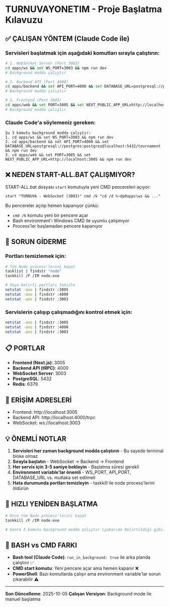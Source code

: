 # TURNUVAYONETIM - Proje Başlatma Kılavuzu

## ✅ ÇALIŞAN YÖNTEM (Claude Code ile)

### Servisleri başlatmak için aşağıdaki komutları sırayla çalıştırın:

```bash
# 1. WebSocket Server (Port 3003)
cd apps/ws && set WS_PORT=3003 && npm run dev
# Background modda çalıştır

# 2. Backend API (Port 4000)
cd apps/backend && set API_PORT=4000 && set DATABASE_URL=postgresql://postgres:postgres@localhost:5432/tournament && npm run dev
# Background modda çalıştır

# 3. Frontend (Port 3005)
cd apps/web && set PORT=3005 && set NEXT_PUBLIC_APP_URL=http://localhost:3005 && npm run dev
# Background modda çalıştır
```

### Claude Code'a söylemeniz gereken:
```
Şu 3 komutu background modda çalıştır:
1. cd apps/ws && set WS_PORT=3003 && npm run dev
2. cd apps/backend && set API_PORT=4000 && set DATABASE_URL=postgresql://postgres:postgres@localhost:5432/tournament && npm run dev
3. cd apps/web && set PORT=3005 && set NEXT_PUBLIC_APP_URL=http://localhost:3005 && npm run dev
```

## ❌ NEDEN START-ALL.BAT ÇALIŞMIYOR?

START-ALL.bat dosyası `start` komutuyla yeni CMD pencereleri açıyor:
```batch
start "TURNUVA - WebSocket (3003)" cmd /k "cd /d %~dp0apps\ws && ..."
```

Bu pencereler açılıp hemen kapanıyor çünkü:
- `cmd /k` komutu yeni bir pencere açar
- Bash environment'ı Windows CMD ile uyumlu çalışmıyor
- Process'ler başlamadan pencere kapanıyor

## 🔧 SORUN GİDERME

### Portları temizlemek için:
```bash
# Tüm Node process'lerini kapat
tasklist | findstr "node"
taskkill /F /IM node.exe

# Veya belirli portları temizle
netstat -ano | findstr :3005
netstat -ano | findstr :4000
netstat -ano | findstr :3003
```

### Servislerin çalışıp çalışmadığını kontrol etmek için:
```bash
netstat -ano | findstr :3005
netstat -ano | findstr :4000
netstat -ano | findstr :3003
```

## 📋 PORTLAR

- **Frontend (Next.js)**: 3005
- **Backend API (tRPC)**: 4000
- **WebSocket Server**: 3003
- **PostgreSQL**: 5432
- **Redis**: 6379

## 🚀 ERİŞİM ADRESLERİ

- Frontend: http://localhost:3005
- Backend API: http://localhost:4000/trpc
- WebSocket: ws://localhost:3003

## 💡 ÖNEMLİ NOTLAR

1. **Servisleri her zaman background modda çalıştırın** - Bu sayede terminal bloke olmaz
2. **Sırayla başlatın** - WebSocket → Backend → Frontend
3. **Her servis için 3-5 saniye bekleyin** - Başlatma süresi gerekli
4. **Environment variable'lar önemli** - WS_PORT, API_PORT, DATABASE_URL vs. mutlaka set edilmeli
5. **Hata durumunda portları temizleyin** - taskkill ile node process'lerini öldürün

## 🔄 HIZLI YENİDEN BAŞLATMA

```bash
# Önce tüm Node process'lerini kapat
taskkill /F /IM node.exe

# Sonra 3 komutu background modda çalıştır (yukarıda belirtildiği gibi)
```

## 📝 BASH vs CMD FARKI

- **Bash tool (Claude Code)**: `run_in_background: true` ile arka planda çalıştırır ✅
- **CMD start komutu**: Yeni pencere açar ama hemen kapanır ❌
- **PowerShell**: Bazı komutlarda çalışır ama environment variable'lar sorun çıkarabilir ⚠️

---

**Son Güncelleme**: 2025-10-05
**Çalışan Versiyon**: Background mode ile manuel başlatma
